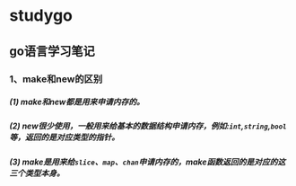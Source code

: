 # studygo
## go语言学习笔记
### 1、make和new的区别
#####  (1) make和new都是用来申请内存的。
#####  (2) new很少使用，一般用来给基本的数据结构申请内存，例如:`int`,`string`,`bool`等，返回的是对应类型的指针。
#####  (3) make是用来给`slice`、`map`、`chan`申请内存的，make函数返回的是对应的这三个类型本身。
